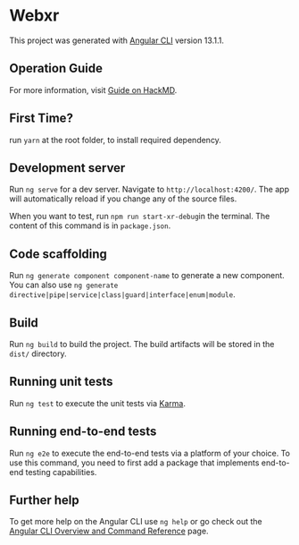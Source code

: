 # Webxr

This project was generated with [Angular CLI](https://github.com/angular/angular-cli) version 13.1.1.

## Operation Guide
For more information, visit [Guide on HackMD](https://hackmd.io/@vitas/SJ4Ojqzrc).

## First Time?
run `yarn` at the root folder, to install required dependency.

## Development server

Run `ng serve` for a dev server. Navigate to `http://localhost:4200/`. The app will automatically reload if you change any of the source files.

When you want to test, run `npm run start-xr-debug`in the terminal. The content of this command is in `package.json`.
## Code scaffolding

Run `ng generate component component-name` to generate a new component. You can also use `ng generate directive|pipe|service|class|guard|interface|enum|module`.

## Build

Run `ng build` to build the project. The build artifacts will be stored in the `dist/` directory.

## Running unit tests

Run `ng test` to execute the unit tests via [Karma](https://karma-runner.github.io).

## Running end-to-end tests

Run `ng e2e` to execute the end-to-end tests via a platform of your choice. To use this command, you need to first add a package that implements end-to-end testing capabilities.

## Further help

To get more help on the Angular CLI use `ng help` or go check out the [Angular CLI Overview and Command Reference](https://angular.io/cli) page.
